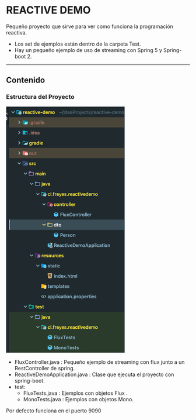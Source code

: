 # REACTIVE DEMO

Pequeño proyecto que sirve para ver como funciona la programación reactiva.
- Los set de ejemplos están dentro de la carpeta Test.
- Hay un pequeño ejemplo de uso de streaming con Spring 5 y Spring-boot 2.


<hr>

## Contenido

### Estructura del Proyecto

![](images/estructura.png)

- FluxController.java : Pequeño ejemplo de streaming con flux junto a un RestController de spring.
- ReactiveDemoApplication.java : Clase que ejecuta el proyecto con spring-boot.
- test:
    - FluxTests.java : Ejemplos con objetos Flux .
    - MonoTests.java : Ejemplos con objetos Mono.

Por defecto funciona en el puerto 9090
    
 